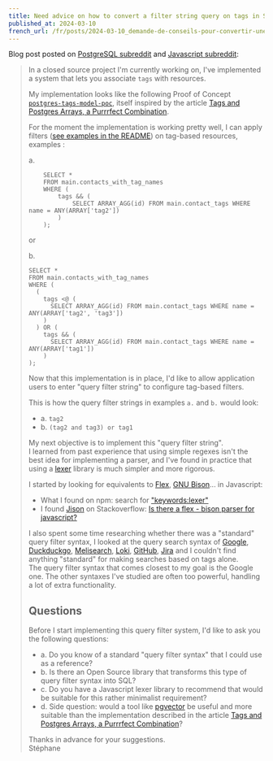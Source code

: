 ```yaml
---
title: Need advice on how to convert a filter string query on tags in SQL, for example "(tag1 and tag2) or tag3" in SQL?
published_at: 2024-03-10
french_url: /fr/posts/2024-03-10_demande-de-conseils-pour-convertir-une-query-filter-string-sur-des-tags-en-sql/
---
```


Blog post posted on [PostgreSQL subreddit](https://old.reddit.com/r/PostgreSQL/comments/1bb6qvj/need_advice_on_how_to_convert_a_filter_string/?) and [Javascript subreddit](https://old.reddit.com/r/javascript/comments/1bb7952/need_advice_on_how_to_convert_a_filter_string/?):

> In a closed source project I'm currently working on, I've implemented a system that lets you associate `tags` with resources.
>
> My implementation looks like the following Proof of Concept [`postgres-tags-model-poc`](https://github.com/stephane-klein/postgres-tags-model-poc), itself inspired by the article [Tags and Postgres Arrays, a Purrrfect Combination](https://www.crunchydata.com/blog/tags-aand-postgres-arrays-a-purrfect-combination).
>
> For the moment the implementation is working pretty well, I can apply filters ([see examples in the README](https://github.com/stephane-klein/postgres-tags-model-poc/blob/552db20b867e36f7e88dfc57201e22cffa2df4d8/README.md?plain=1#L108)) on tag-based resources, examples :
>
> a.
>
> ```
>     SELECT *
>     FROM main.contacts_with_tag_names
>     WHERE (
>         tags && (
>             SELECT ARRAY_AGG(id) FROM main.contact_tags WHERE name = ANY(ARRAY['tag2'])
>         )
>     );
> ```
>
> or
>
> b.
>
> ```
> SELECT *
> FROM main.contacts_with_tag_names
> WHERE (
>   (
>     tags <@ (
>       SELECT ARRAY_AGG(id) FROM main.contact_tags WHERE name = ANY(ARRAY['tag2', 'tag3'])
>     )
>   ) OR (
>     tags && (
>       SELECT ARRAY_AGG(id) FROM main.contact_tags WHERE name = ANY(ARRAY['tag1'])
>     )
> );
> ```
>
> Now that this implementation is in place, I'd like to allow application users to enter "query filter string" to configure tag-based filters.
>
> This is how the query filter strings in examples `a.` and `b.` would look:
>
> - a. `tag2`
> - b. `(tag2 and tag3) or tag1`
>
> My next objective is to implement this "query filter string".  
> I learned from past experience that using simple regexes isn't the best idea for implementing a parser, and I've found in practice that using a [lexer](https://en.wikipedia.org/wiki/Lexical_analysis) library is much simpler and more rigorous.
>
> I started by looking for equivalents to [Flex](<https://en.wikipedia.org/wiki/Flex_(lexical_analyser_generator)>), [GNU Bison](https://en.wikipedia.org/wiki/GNU_Bison)... in Javascript:
>
> - What I found on npm: search for ["keywords:lexer"](https://www.npmjs.com/search?q=keywords%3Alexer&page=1&perPage=20)
> - I found [Jison](https://github.com/zaach/jison) on Stackoverflow: [Is there a flex - bison parser for javascript?](https://stackoverflow.com/questions/11755104/is-there-a-flex-bison-parser-for-javascript)
>
> I also spent some time researching whether there was a "standard" query filter syntax, I looked at the query search syntax of [Google](https://ahrefs.com/blog/google-advanced-search-operators/), [Duckduckgo](https://duckduckgo.com/duckduckgo-help-pages/results/syntax/), [Melisearch](https://www.meilisearch.com/docs/learn/fine_tuning_results/filtering), [Loki](https://grafana.com/docs/loki/latest/query/log_queries/#labels-format-expression), [GitHub](https://docs.github.com/en/issues/planning-and-tracking-with-projects/customizing-views-in-your-project/filtering-projects), [Jira](https://support.atlassian.com/jira-work-management/docs/use-advanced-search-with-jira-query-language-jql/) and I couldn't find anything "standard" for making searches based on tags alone.  
> The query filter syntax that comes closest to my goal is the Google one. The other syntaxes I've studied are often too powerful, handling a lot of extra functionality.
>
> ## Questions
>
> Before I start implementing this query filter system, I'd like to ask you the following questions:
>
> - a. Do you know of a standard "query filter syntax" that I could use as a reference?
> - b. Is there an Open Source library that transforms this type of query filter syntax into SQL?
> - c. Do you have a Javascript lexer library to recommend that would be suitable for this rather minimalist requirement?
> - d. Side question: would a tool like [pgvector](https://github.com/pgvector/pgvector) be useful and more suitable than the implementation described in the article [Tags and Postgres Arrays, a Purrrfect Combination](https://www.crunchydata.com/blog/tags-aand-postgres-arrays-a-purrfect-combination)?
>
> Thanks in advance for your suggestions.  
> Stéphane
